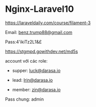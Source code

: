 # Nginx-Laravel10

https://laraveldaily.com/course/filament-3

Email: benz.trump88@gmail.com

Pass:4'ikiTz2L1&£

https://stgmpd.gowithdev.net/md5s

account với các role:

- supper: luck@darasa.io
  
- lead: lrin@darasa.io
  
- member: zin@darasa.io
  
Pass chung: admin

